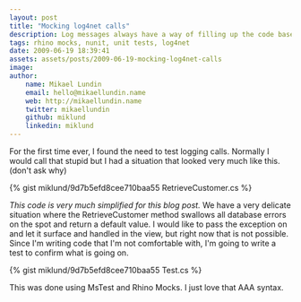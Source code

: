 ```yaml
---
layout: post
title: "Mocking log4net calls"
description: Log messages always have a way of filling up the code base with clutter. Here is how you can deal with mocking those away so you don't have to deal with logging when you're testing.
tags: rhino mocks, nunit, unit tests, log4net
date: 2009-06-19 18:39:41
assets: assets/posts/2009-06-19-mocking-log4net-calls
image: 
author:
    name: Mikael Lundin
    email: hello@mikaellundin.name
    web: http://mikaellundin.name
    twitter: mikaellundin
    github: miklund
    linkedin: miklund
---
```


For the first time ever, I found the need to test logging calls. Normally I would call that stupid but I had a situation that looked very much like this. (don't ask why)

{% gist miklund/9d7b5efd8cee710baa55 RetrieveCustomer.cs %}

_This code is very much simplified for this blog post._ We have a very delicate situation where the RetrieveCustomer method swallows all database errors on the spot and return a default value. I would like to pass the exception on and let it surface and handled in the view, but right now that is not possible. Since I'm writing code that I'm not comfortable with, I'm going to write a test to confirm what is going on.

{% gist miklund/9d7b5efd8cee710baa55 Test.cs %}

This was done using MsTest and Rhino Mocks. I just love that AAA syntax.
